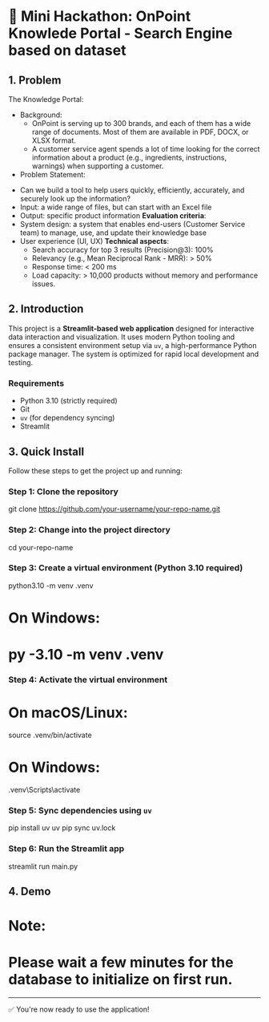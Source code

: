 # 📘 Mini Hackathon: OnPoint Knowlede Portal - Search Engine based on dataset


## 1. Problem
The Knowledge Portal:
* Background:
    - OnPoint is serving up to 300 brands, and each of them has a wide range of documents. Most of them are available in PDF, DOCX, or XLSX format.
    - A customer service agent spends a lot of time looking for the correct information about a product (e.g., ingredients, instructions, warnings) when supporting a customer.
* Problem Statement:
- Can we build a tool to help users quickly, efficiently, accurately, and securely look up the information?
- Input: a wide range of files, but can start with an Excel file
- Output: specific product information
**Evaluation criteria**:
- System design: a system that enables end-users (Customer Service team) to manage, use, and update their knowledge base
- User experience (UI, UX)
**Technical aspects**:
    - Search accuracy for top 3 results (Precision@3): 100%
    - Relevancy (e.g., Mean Reciprocal Rank - MRR): > 50%
    - Response time: < 200 ms
    - Load capacity: > 10,000 products without memory and performance issues.
## 2. Introduction

This project is a **Streamlit-based web application** designed for interactive data interaction and visualization. It uses modern Python tooling and ensures a consistent environment setup via `uv`, a high-performance Python package manager. The system is optimized for rapid local development and testing.

### Requirements
- Python 3.10 (strictly required)
- Git
- `uv` (for dependency syncing)
- Streamlit

## 3. Quick Install

Follow these steps to get the project up and running:

### Step 1: Clone the repository
git clone https://github.com/your-username/your-repo-name.git

### Step 2: Change into the project directory
cd your-repo-name

### Step 3: Create a virtual environment (Python 3.10 required)
python3.10 -m venv .venv

# On Windows:
# py -3.10 -m venv .venv

### Step 4: Activate the virtual environment

# On macOS/Linux:
source .venv/bin/activate

# On Windows:
.venv\Scripts\activate

### Step 5: Sync dependencies using `uv`
pip install uv
uv pip sync uv.lock

### Step 6: Run the Streamlit app
streamlit run main.py
## 4. Demo

# Note:
# Please wait a few minutes for the database to initialize on first run.

---
✅ You're now ready to use the application!
